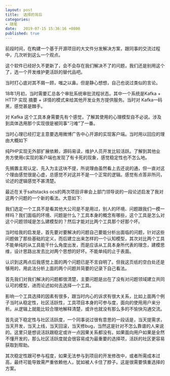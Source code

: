 ```yaml
---
layout: post
title:  选择的背后 
categories: 
- 随笔
date:   2019-07-15 15:36:16 +0800
published: true
---
```


前段时间，在构建一个基于开源项目的大文件分发解决方案，跟同事的交流过程中，几次听到这么一个观点。

这个软件已经好久不更新了，会不会存在我们解决不了的问题，我们还是别用这个了，选一个开发维护更活跃的替代品吧。

当时打心底对其不屑一顾，嗤之以鼻。但是静心想想，自己也说过类似的言论。

18年1月初，当时需要汇总各个审批系统审批流程状态。其中一个系统是Kafka +  HTTP 实现 摘要 + 详情的模式来给其他开发业务方提供服务。当时对 Kafka一码黑，感觉甚是棘手。

对 Kafka 这个工具本身需要先有个感觉，了解其使用的心理模型自不必说。涉及到具体选用那个实现很是被同事“刁难”了一番。

当时心理已经打定主意要选用微博广告中心开源的实现客户端。当时用以回应的理由大概如下

纯PHP实现无外部扩展依赖，源码易读，维护人员开发比较活跃。了解到其他业务方使用c实现的客户端也发现了有卡死的现象，感觉稳定性也不怎么地。

先搁置主观认定、先入为主这块不提，所说理由虽然看上去还说的通，但一直对这个理由感觉很是心虚，总感觉不对这并不是一个正常的逻辑。感觉有点答非所问，论述的逻辑感觉不甚清楚。

最近在关于saltstacks ocs的两次项目评审会上部门领导说的一段论述启发了我对这两个问题的一个新的看法。大意如下:


我们选定一个工具不是看其他大公司是不是用过，别人的环境、问题跟我们一模一样吗？我们面临的环境、问题是什么？工具本身的概念有哪些，这个工具是怎么对这个问题领域是怎么建模型的？然后才能对比两个工具那个好那个坏。


当时给我的启发是，首先要对要解决的问题自己要能分析出面临的问题，针对这些问题做了那些基础的定义，而后建立出来怎样的一个认知模型，其次对比两个工具不能单纯的从工具能干什么角度出发，而是应该从工具本身所代表的理念，建模思维，设计思路出发去比对两个思想的好坏。不能单纯的止于表面。

认识到这两点后我感觉上面的两个问题已是不言自明了。但我这页纸的空白处还是够用的，用此法分析上面的两个问题并简要的记录下自己看法。

首先我们对我们解决的问题都很清楚，主要问题是出在了没有对问题领域建立共同认可的模型，进而论述如何去选择一个工具。

影响一个工具选择的因素有很多，跟当时内心的诉求有很大关系，比如上面两个例子当时从稳定性，社区活跃性，工具项目本身的可参与度，面向的使用用户来分析。从逻辑上就能比较合理地解释清楚，或许也就没有那么多的不愉快沟通交流。

首先说下稳定性与社区活跃度，一个同事说过很有意思的一段话是，当天提需求，当天开发，当天上线，当天回滚，当天修bug，当然这是针对不怎么靠谱的人来说的。这里只是想说活跃跟稳定或许一点因果关系都没有。如果面向用户如果是全然不懂开发的，那么社区活跃度就会很容易成为最重要的选择项，活跃的社区更容易获取到帮助。

其次稳定性跟可参与程度，如果无法参与到项目的开发修改中，或者所需成本过高，最终可能导致需严重依赖他人，犹如被人卡住了脖子。这是很需要慎重选择的方案。


